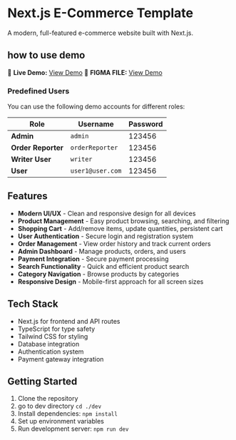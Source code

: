 # Next.js E-Commerce Template

A modern, full-featured e-commerce website built with Next.js.

## how to use demo

🚀 **Live Demo:** [View Demo](https://nextjs-e-commerce-umber.vercel.app/)
🚀 **FIGMA FILE:** [View Demo](https://www.figma.com/community/file/1510266144726509771)

### Predefined Users

You can use the following demo accounts for different roles:

| Role               | Username         | Password |
| ------------------ | ---------------- | -------- |
| **Admin**          | `admin`          | 123456   |
| **Order Reporter** | `orderReporter`  | 123456   |
| **Writer User**    | `writer`         | 123456   |
| **User**           | `user1@user.com` | 123456   |

## Features

- **Modern UI/UX** - Clean and responsive design for all devices
- **Product Management** - Easy product browsing, searching, and filtering
- **Shopping Cart** - Add/remove items, update quantities, persistent cart
- **User Authentication** - Secure login and registration system
- **Order Management** - View order history and track current orders
- **Admin Dashboard** - Manage products, orders, and users
- **Payment Integration** - Secure payment processing
- **Search Functionality** - Quick and efficient product search
- **Category Navigation** - Browse products by categories
- **Responsive Design** - Mobile-first approach for all screen sizes

## Tech Stack

- Next.js for frontend and API routes
- TypeScript for type safety
- Tailwind CSS for styling
- Database integration
- Authentication system
- Payment gateway integration

## Getting Started

1. Clone the repository
2. go to dev directory `cd ./dev`
3. Install dependencies: `npm install`
4. Set up environment variables
5. Run development server: `npm run dev`
